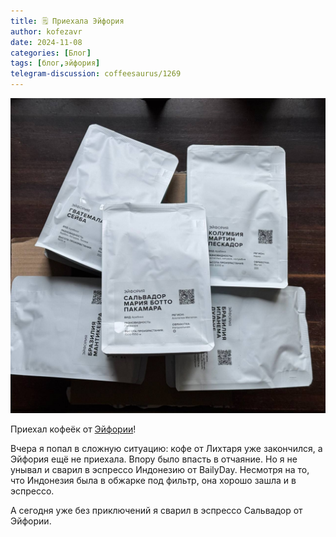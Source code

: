 ```yaml
---
title: 🗒 Приехала Эйфория
author: kofezavr
date: 2024-11-08
categories: [Блог]
tags: [блог,эйфория]
telegram-discussion: coffeesaurus/1269
--- 
```

![Приехала Эйфория](/assets/img/posts/24/11/euphoria.jpg)

Приехал кофеёк от [Эйфории](https://t.me/coffeesaurus/1142)!

Вчера я попал в сложную ситуацию: кофе от Лихтаря уже закончился, а Эйфория ещё не приехала. Впору было впасть в отчаяние. Но я не унывал и сварил в эспрессо Индонезию от BailyDay. Несмотря на то, что Индонезия была в обжарке под фильтр, она хорошо зашла и в эспрессо.

А сегодня уже без приключений я сварил в эспрессо Сальвадор от Эйфории.